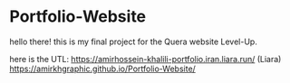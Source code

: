 # Portfolio-Website

hello there!
this is my final project for the Quera website Level-Up.

here is the UTL: 
https://amirhossein-khalili-portfolio.iran.liara.run/ (Liara)
https://amirkhgraphic.github.io/Portfolio-Website/
